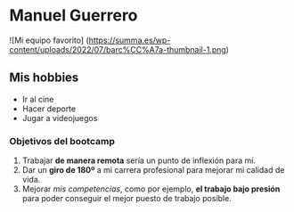 # Manuel Guerrero

![Mi equipo favorito] (https://summa.es/wp-content/uploads/2022/07/barc%CC%A7a-thumbnail-1.png)

## Mis hobbies
- Ir al cine
- Hacer deporte
- Jugar a videojuegos

### Objetivos del bootcamp
1. Trabajar **de manera remota** sería un punto de inflexión para mí.
2. Dar un **giro de 180º** a mi carrera profesional para mejorar mi calidad de vida.
3. Mejorar *mis competencias*, como por ejemplo, **el trabajo bajo presión** para poder conseguir el mejor puesto de trabajo posible.
